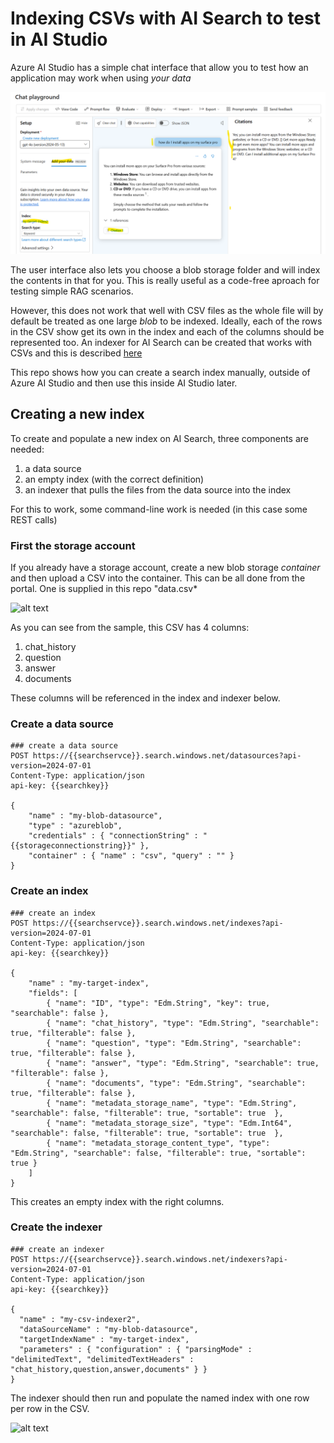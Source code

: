 # Indexing CSVs with AI Search to test in AI Studio

Azure AI Studio has a simple chat interface that allow you to test how an application may work when using *your data*

![alt text](./images/ai-search-own-data.png "AI Studio chat")

The user interface also lets you choose a blob storage folder and will index the contents in that for you. This is really useful as a code-free aproach for testing simple RAG scenarios.

However, this does not work that well with CSV files as the whole file will by default be treated as one large *blob* to be indexed. Ideally, each of the rows in the CSV show get its own in the index and each of the columns should be represented too. An indexer for AI Search can be created that works with CSVs and this is described [here](https://learn.microsoft.com/en-us/azure/search/search-howto-index-csv-blobs)

This repo shows how you can create a search index manually, outside of Azure AI Studio and then use this inside AI Studio later.

## Creating a new index
To create and populate a new index on AI Search, three components are needed:
1. a data source
2. an empty index (with the correct definition)
3. an indexer that pulls the files from the data source into the index 

For this to work, some command-line work is needed (in this case some REST calls)

### First the storage account
If you already have a storage account, create a new blob storage *container* and then upload a CSV into the container. This can be all done from the portal. One is supplied in this repo "data.csv*

![alt text](https://images/ai-search-sample-csv.png "Sample CSV")

As you can see from the sample, this CSV has 4 columns:
1. chat_history
2. question
3. answer
4. documents

These columns will be referenced in the index and indexer below.


### Create a data source
```
### create a data source
POST https://{{searchservce}}.search.windows.net/datasources?api-version=2024-07-01
Content-Type: application/json
api-key: {{searchkey}}

{
    "name" : "my-blob-datasource",
    "type" : "azureblob",
    "credentials" : { "connectionString" : "{{storageconnectionstring}}" },
    "container" : { "name" : "csv", "query" : "" }
}
```

### Create an index
```
### create an index
POST https://{{searchservce}}.search.windows.net/indexes?api-version=2024-07-01
Content-Type: application/json
api-key: {{searchkey}}

{
    "name" : "my-target-index",
    "fields": [
        { "name": "ID", "type": "Edm.String", "key": true, "searchable": false },
        { "name": "chat_history", "type": "Edm.String", "searchable": true, "filterable": false },
        { "name": "question", "type": "Edm.String", "searchable": true, "filterable": false },
        { "name": "answer", "type": "Edm.String", "searchable": true, "filterable": false },
        { "name": "documents", "type": "Edm.String", "searchable": true, "filterable": false },
        { "name": "metadata_storage_name", "type": "Edm.String", "searchable": false, "filterable": true, "sortable": true  },
        { "name": "metadata_storage_size", "type": "Edm.Int64", "searchable": false, "filterable": true, "sortable": true  },
        { "name": "metadata_storage_content_type", "type": "Edm.String", "searchable": false, "filterable": true, "sortable": true }       
    ]
}
```
This creates an empty index with the right columns.

### Create the indexer
```
### create an indexer
POST https://{{searchservce}}.search.windows.net/indexers?api-version=2024-07-01
Content-Type: application/json
api-key: {{searchkey}}

{
  "name" : "my-csv-indexer2",
  "dataSourceName" : "my-blob-datasource",
  "targetIndexName" : "my-target-index",
  "parameters" : { "configuration" : { "parsingMode" : "delimitedText", "delimitedTextHeaders" : "chat_history,question,answer,documents" } }
}
```

The indexer should then run and populate the named index with one row per row in the CSV.

![alt text](https://images/ai-search-index-contents.png "Populated index")




